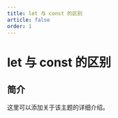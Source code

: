 ```yaml
---
title: let 与 const 的区别
article: false
order: 1
---
```


# let 与 const 的区别

## 简介

这里可以添加关于该主题的详细介绍。

